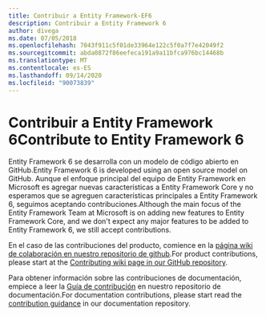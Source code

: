 ```yaml
---
title: Contribuir a Entity Framework-EF6
description: Contribuir a Entity Framework 6
author: divega
ms.date: 07/05/2018
ms.openlocfilehash: 7043f911c5f01de33964e122c5f0a7f7e42049f2
ms.sourcegitcommit: abda0872f86eefeca191a9a11bfca976bc14468b
ms.translationtype: MT
ms.contentlocale: es-ES
ms.lasthandoff: 09/14/2020
ms.locfileid: "90073839"
---
```

# <a name="contribute-to-entity-framework-6"></a><span data-ttu-id="dcafa-103">Contribuir a Entity Framework 6</span><span class="sxs-lookup"><span data-stu-id="dcafa-103">Contribute to Entity Framework 6</span></span>
<span data-ttu-id="dcafa-104">Entity Framework 6 se desarrolla con un modelo de código abierto en GitHub.</span><span class="sxs-lookup"><span data-stu-id="dcafa-104">Entity Framework 6 is developed using an open source model on GitHub.</span></span> <span data-ttu-id="dcafa-105">Aunque el enfoque principal del equipo de Entity Framework en Microsoft es agregar nuevas características a Entity Framework Core y no esperamos que se agreguen características principales a Entity Framework 6, seguimos aceptando contribuciones.</span><span class="sxs-lookup"><span data-stu-id="dcafa-105">Although the main focus of the Entity Framework Team at Microsoft is on adding new features to Entity Framework Core, and we don't expect any major features to be added to Entity Framework 6, we still accept contributions.</span></span>

<span data-ttu-id="dcafa-106">En el caso de las contribuciones del producto, comience en la [página wiki de colaboración en nuestro repositorio de github](https://github.com/aspnet/EntityFramework6/wiki/Contributing).</span><span class="sxs-lookup"><span data-stu-id="dcafa-106">For product contributions, please start at the [Contributing wiki page in our GitHub repository](https://github.com/aspnet/EntityFramework6/wiki/Contributing).</span></span>

<span data-ttu-id="dcafa-107">Para obtener información sobre las contribuciones de documentación, empiece a leer la [Guía de contribución](https://github.com/dotnet/EntityFramework.Docs/blob/master/CONTRIBUTING.md) en nuestro repositorio de documentación.</span><span class="sxs-lookup"><span data-stu-id="dcafa-107">For documentation contributions, please start read the [contribution guidance](https://github.com/dotnet/EntityFramework.Docs/blob/master/CONTRIBUTING.md) in our documentation repository.</span></span>
